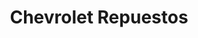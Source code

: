 ---
title: "Chevrolet Repuestos"
url: /ciudad-autonoma-de-buenos-aires/chevrolet-repuestos/
shop: Autoteile
---